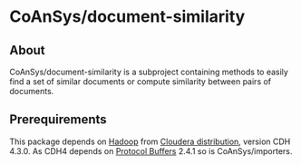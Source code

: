 CoAnSys/document-similarity
=============

## About
CoAnSys/document-similarity is a subproject containing methods to easily find a set of similar documents or compute similarity between pairs of documents.

## Prerequirements
This package depends on [Hadoop](http://hadoop.apache.org/) from [Cloudera distribution](https://ccp.cloudera.com/display/SUPPORT/CDH+Downloads), version CDH 4.3.0. 
As CDH4 depends on [Protocol Buffers](http://code.google.com/p/protobuf/) 2.4.1 so is CoAnSys/importers.

